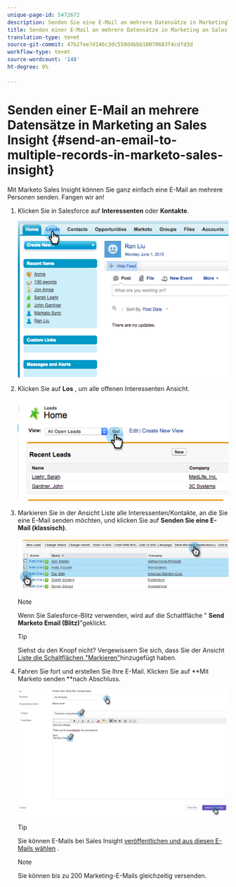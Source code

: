 ```yaml
---
unique-page-id: 5472672
description: Senden Sie eine E-Mail an mehrere Datensätze in MarketingTo Sales Insight - MarketingTo Docs - Produktdokumentation
title: Senden einer E-Mail an mehrere Datensätze in Marketing an Sales Insight
translation-type: tm+mt
source-git-commit: 47b2fee7d146c3dc558d4bbb10070683f4cdfd3d
workflow-type: tm+mt
source-wordcount: '148'
ht-degree: 0%

---
```



# Senden einer E-Mail an mehrere Datensätze in Marketing an Sales Insight {#send-an-email-to-multiple-records-in-marketo-sales-insight}

Mit Marketo Sales Insight können Sie ganz einfach eine E-Mail an mehrere Personen senden. Fangen wir an!

1. Klicken Sie in Salesforce auf **Interessenten** oder **Kontakte**.

   ![](assets/image2015-6-1-14-3a40-3a35.png)

1. Klicken Sie auf **Los** , um alle offenen Interessenten Ansicht.

   ![](assets/image2015-6-1-14-3a41-3a42.png)

1. Markieren Sie in der Ansicht Liste alle Interessenten/Kontakte, an die Sie eine E-Mail senden möchten, und klicken Sie auf **Senden Sie eine E-Mail (klassisch)**.

   ![](assets/three.png)

   >[!NOTE]
   >
   >Wenn Sie Salesforce-Blitz verwenden, wird auf die Schaltfläche &quot; **Send Marketo Email (Blitz)**&quot;geklickt.

   >[!TIP]
   >
   >Siehst du den Knopf nicht? Vergewissern Sie sich, dass Sie der Ansicht [Liste die Schaltflächen &quot;Markieren&quot;](add-marketo-sales-insight-tab-and-buttons-to-salesforce.md)hinzugefügt haben.

1. Fahren Sie fort und erstellen Sie Ihre E-Mail. Klicken Sie auf **Mit Marketo senden **nach Abschluss.

   ![](assets/four.png)

   >[!TIP]
   >
   >Sie können E-Mails bei Sales Insight [veröffentlichen und aus diesen E-Mails wählen](../../../../../product-docs/marketo-sales-insight/msi-for-salesforce/features/actions-in-the-msi-panel/send-marketo-email/publish-an-email-to-sales-insight.md) .

   >[!NOTE]
   >
   >Sie können bis zu 200 Marketing-E-Mails gleichzeitig versenden.

